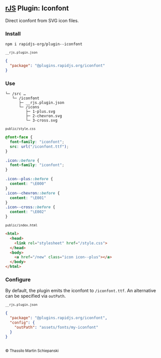 ## [rJS](https://rapidjs.org) Plugin: Iconfont

Direct iconfont from SVG icon files.

### Install

``` console
npm i rapidjs-org/plugin--iconfont
```

<sub><code>__rjs.plugin.json</code></sub>
``` json
{
  "package": "@plugins.rapidjs.org/iconfont"
}
```

### Use

```
└─ /src …
   └─ /iconfont
      ├─ __rjs.plugin.json
      └─ /icons
         ├─ 1-plus.svg
         ├─ 2-chevron.svg
         └─ 3-cross.svg
```

<sub><code>public/style.css</code></sub>

``` css
@font-face {
  font-family: "iconfont";
  src: url("/iconfont.ttf");
}

.icon::before {
  font-family: "iconfont";
}

.icon--plus::before {
  content: "\E000"
}
.icon--chevron::before {
  content: "\E001"
}
.icon--cross::before {
  content: "\E002"
}
```

<sub><code>public/index.html</code></sub>

``` html
<html>
  <head>
    <link rel="stylesheet" href="/style.css">
  </head>
  <body>
    <a href="/new" class="icon icon--plus"></a>
  </body>
</html>
```

### Configure

By default, the plugin emits the iconfont to `/iconfont.ttf`. An alternative can be specified via `outPath`.  

<sub><code>__rjs.plugin.json</code></sub>
``` json
{
  "package": "@plugins.rapidjs.org/iconfont",
  "config": {
    "outPath": "assets/fonts/my-iconfont"
  }
}
```

##

<sub>&copy; Thassilo Martin Schiepanski</sub>